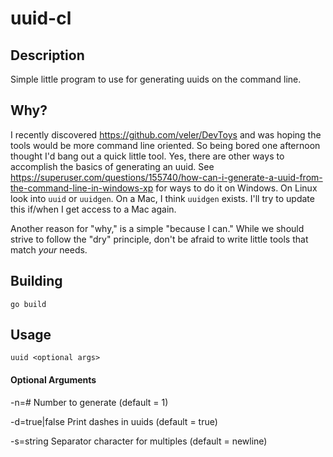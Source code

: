 # uuid-cl

## Description
Simple little program to use for generating uuids on the 
command line. 

## Why?
I recently discovered https://github.com/veler/DevToys and was hoping 
the tools would be more command line oriented. So being bored one 
afternoon thought I'd bang out a quick little tool. Yes, there are other
ways to accomplish the basics of generating an uuid. See https://superuser.com/questions/155740/how-can-i-generate-a-uuid-from-the-command-line-in-windows-xp
for ways to do it on Windows. On Linux look into ```uuid``` or ```uuidgen```. On a Mac, I 
think ```uuidgen``` exists. I'll try to update this if/when I get access to a Mac again.

Another reason for "why," is a simple "because I can." While we should strive to 
follow the "dry" principle, don't be afraid to write little tools that
match _your_ needs.

## Building

```go build```


## Usage
```uuid <optional args>```


#### Optional Arguments

-n=# Number to generate (default = 1) 

-d=true|false Print dashes in uuids (default = true)

-s=string Separator character for multiples (default = newline)
